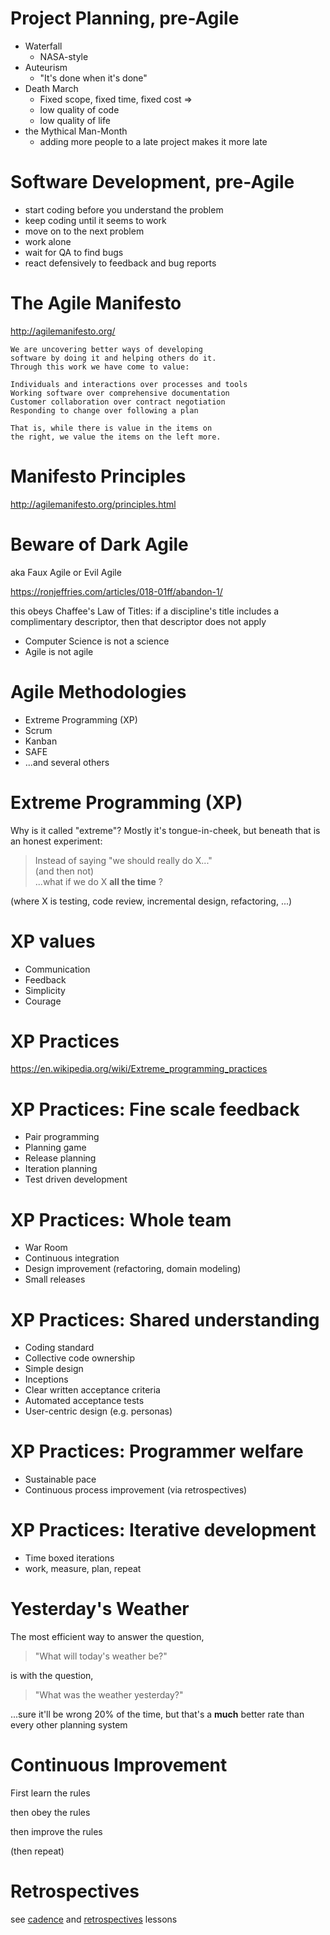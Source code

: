 # Project Planning, pre-Agile

* Waterfall 
  * NASA-style
* Auteurism
  * "It's done when it's done"
* Death March
  * Fixed scope, fixed time, fixed cost => 
  * low quality of code
  * low quality of life
* the Mythical Man-Month 
  * adding more people to a late project makes it more late

# Software Development, pre-Agile

* start coding before you understand the problem
* keep coding until it seems to work
* move on to the next problem
* work alone
* wait for QA to find bugs
* react defensively to feedback and bug reports

# The Agile Manifesto

<http://agilemanifesto.org/>

```
We are uncovering better ways of developing
software by doing it and helping others do it.
Through this work we have come to value:

Individuals and interactions over processes and tools
Working software over comprehensive documentation
Customer collaboration over contract negotiation
Responding to change over following a plan

That is, while there is value in the items on
the right, we value the items on the left more.
```

# Manifesto Principles

<http://agilemanifesto.org/principles.html>

# Beware of Dark Agile

aka Faux Agile or Evil Agile

<https://ronjeffries.com/articles/018-01ff/abandon-1/>

this obeys Chaffee's Law of Titles: if a discipline's title includes a complimentary descriptor, then that descriptor does not apply

  * Computer Science is not a science
  * Agile is not agile

# Agile Methodologies

* Extreme Programming (XP)
* Scrum
* Kanban
* SAFE
* ...and several others

# Extreme Programming (XP)

Why is it called "extreme"? Mostly it's tongue-in-cheek, but beneath that is an honest experiment:

> Instead of saying "we should really do X..." <br />
> (and then not)<br />
> ...what if we do X **all the time** ?

(where X is testing, code review, incremental design, refactoring, ...)

# XP values

* Communication
* Feedback
* Simplicity
* Courage

# XP Practices

<https://en.wikipedia.org/wiki/Extreme_programming_practices>

# XP Practices: Fine scale feedback
* Pair programming
* Planning game
* Release planning
* Iteration planning
* Test driven development

# XP Practices: Whole team
* War Room
* Continuous integration
* Design improvement (refactoring, domain modeling)
* Small releases

# XP Practices: Shared understanding
* Coding standard
* Collective code ownership
* Simple design
* Inceptions
* Clear written acceptance criteria
* Automated acceptance tests
* User-centric design (e.g. personas)

# XP Practices:	Programmer welfare
* Sustainable pace
* Continuous process improvement (via retrospectives)

# XP Practices: Iterative development
* Time boxed iterations
* work, measure, plan, repeat

# Yesterday's Weather

The most efficient way to answer the question,

> "What will today's weather be?"

is with the question,

> "What was the weather yesterday?"

...sure it'll be wrong 20% of the time, but that's a **much** better rate than every other planning system 

# Continuous Improvement

First learn the rules

then obey the rules

then improve the rules

(then repeat)

# Retrospectives

see [cadence](./cadence) and [retrospectives](./retrospectives) lessons
